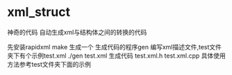 # xml_struct
神奇的代码
自动生成xml与结构体之间的转换的代码

先安装rapidxml
make
生成一个 生成代码的程序gen
编写xml描述文件,test文件夹下有个示例test.xml
./gen test.xml
生成代码 test.xml.h test.xml.cpp
具体使用方法参考test文件夹下面的示例
